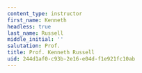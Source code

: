 ```yaml
---
content_type: instructor
first_name: Kenneth
headless: true
last_name: Russell
middle_initial: ''
salutation: Prof.
title: Prof. Kenneth Russell
uid: 244d1af0-c93b-2e16-e04d-f1e921fc10ab
---
```

